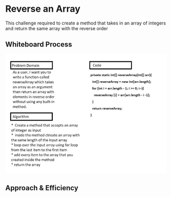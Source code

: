 # Reverse an Array
This challenge required to create a method that takes in an array of integers and return the same array with the reverse order

## Whiteboard Process
![codeChallenge01](codeChallenge01.jpg)

## Approach & Efficiency

